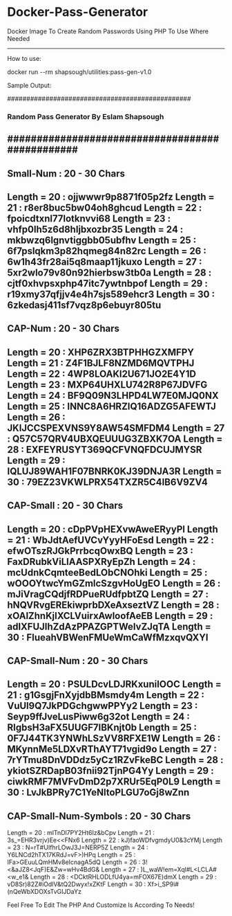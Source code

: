 # Docker-Pass-Generator
Docker Image To Create Random Passwords Using PHP To Use Where Needed

--------------

How to use:

docker run --rm shapsough/utilities:pass-gen-v1.0

Sample Output:

################################################
### Random Pass Generator By Eslam Shapsough ###
################################################
------------------------------------------------
Small-Num : 20 - 30 Chars
------------------------------------------------
Length = 20 : ojjwwwr9p8871f05p2fz
Length = 21 : r8er8buc5bw04oh8ghcud
Length = 22 : fpoicdtxnl77lotknvvi68
Length = 23 : vhfp0lh5z6d8hljbxozbr35
Length = 24 : mkbwzq6lgnvtiggbb05ubfhv
Length = 25 : 6f7pslqkm3p82hqmeg84n82rc
Length = 26 : 6w1h43fr28ai5q8maap11jkuxo
Length = 27 : 5xr2wlo79v80n92hierbsw3tb0a
Length = 28 : cjtf0xhvpsxphp47itc7ywtnbpof
Length = 29 : r19xmy37qfjjv4e4h7sjs589ehcr3
Length = 30 : 6zkedasj411sf7vqz8p6ebuyr805tu
------------------------------------------------
CAP-Num : 20 - 30 Chars
------------------------------------------------
Length = 20 : XHP6ZRX3BTPHHGZXMFPY
Length = 21 : Z4F1BJLF8NZMD6MQVTPHJ
Length = 22 : 4WP8LOAKI2U671JO2E4Y1D
Length = 23 : MXP64UHXLU742R8P67JDVFG
Length = 24 : BF9Q09N3LHPD4LW7E0MJQ0NX
Length = 25 : INNC8A6HRZIQ16ADZG5AFEWTJ
Length = 26 : JKIJCCSPEXVNS9Y8AW54SMFDM4
Length = 27 : Q57C57QRV4UBXQEUUUG3ZBXK7OA
Length = 28 : EXFEYRUSYT369QCFVNQFDCUJMYSR
Length = 29 : IQLUJ89WAH1F07BNRK0KJ39DNJA3R
Length = 30 : 79EZ23VKWLPRX54TXZR5C4IB6V9ZV4
------------------------------------------------
CAP-Small : 20 - 30 Chars
------------------------------------------------
Length = 20 : cDpPVpHEXvwAweERyyPI
Length = 21 : WbJdtAefUVCvYyyHFoEsd
Length = 22 : efwOTszRJGkPrrbcqOwxBQ
Length = 23 : FaxDRubkViLlAASPXRyEpZh
Length = 24 : mcUdnkCqmteeBedLObCNOhki
Length = 25 : wOOOYtwcYmGZmlcSzgvHoUgEO
Length = 26 : mJiVragCQdjfRDPueRUdfpbtZQ
Length = 27 : hNQVRvgEREkiwprbDXeAxseztVZ
Length = 28 : xOAlZhnKjIXCLVuirxAwloofAeEB
Length = 29 : adIXFUJIhZdAzPPAZGPTWeIvZJqTA
Length = 30 : FIueahVBWenFMUeWmCaWfMzxqvQXYI
------------------------------------------------
CAP-Small-Num : 20 - 30 Chars
------------------------------------------------
Length = 20 : PSULDcvLDJRKxuniIOOC
Length = 21 : g1GsgjFnXyjdbBMsmdy4m
Length = 22 : VuUl9Q7JkPDGchgwwPPYy2
Length = 23 : Seyp9ffJveLusPiww6g32ot
Length = 24 : RIgbsH3aFX5UUGF7IBKnjt0b
Length = 25 : 0F7J44TK3YNWhLSzVV8RFXE1W
Length = 26 : MKynnMe5LDXvRThAYT71vgid9o
Length = 27 : 7rYTmu8DnVDDdz5yCz1RZvFkeBC
Length = 28 : ykiotSZRDapB03fnii92TjnPG4Yy
Length = 29 : ciwkRMF7MVFvDmD2p7XRUr5EqP0L9
Length = 30 : LvJkBPRy7C1YeNltoPLGU7oGj8wZnn
------------------------------------------------
CAP-Small-Num-Symbols : 20 - 30 Chars
------------------------------------------------
Length = 20 : mlTnDl7PY2Ht6Iz&bCpv
Length = 21 : 3s_=EHR3vrjv)Ee<<FNx6
Length = 22 : kJ)faoWDfvgmdyU0&3cYMj
Length = 23 : N=rT#UIfhrLOwJ3J=NERP5Z
Length = 24 : Y6LNCd2hTX17KRdJ=vF>)HPq
Length = 25 : IFa>GEuuLQmHMv8eIcnagA5dQ
Length = 26 : 3!<&aJZ8<JqF)E&Zw=wHv4BdG&
Length = 27 : )L_waW!em=Xql#L<LCLA#<w_e1&
Length = 28 : <DCktRHLODLfU4ya=mFOX67E)dmX
Length = 29 : vD8Sr)82Z#iOdlV&tQ2Dwyx!xZKtF
Length = 30 : Xf>i_SP9i#(nQeWbXDOXsTvGIJDaYz





Feel Free To Edit The PHP And Customize Is According To Needs!
